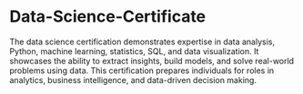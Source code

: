 # Data-Science-Certificate
The data science certification demonstrates expertise in data analysis, Python, machine learning, statistics, SQL, and data visualization. It showcases the ability to extract insights, build models, and solve real-world problems using data. This certification prepares individuals for roles in analytics, business intelligence, and data-driven decision making.
